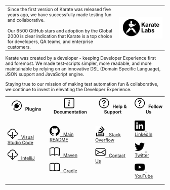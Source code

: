 <table>
<tr>
<td>
Since the first version of Karate was released five years ago, we have successfully made testing fun and collaborative. <br/><br/>Our 6500 GitHub stars and adoption by the Global 2000 is clear indication that Karate is a top choice for developers, QA teams, and enterprise customers.
</td>
<td width="30%">
<a href="https://karatelabs.io">
<picture>
  <source media="(prefers-color-scheme: dark)" srcset="https://raw.githubusercontent.com/karatelabs/.github/main/profile/karate-labs-wide-black.png">
  <img src="https://raw.githubusercontent.com/karatelabs/.github/main/profile/karate-labs-wide.png"/>
</picture>
</a>
</td>
</tr>
</table>

Karate was created by a developer - keeping Developer Experience first and foremost. We made test-scripts simpler, more readable, and more maintainable by relying on an innovative DSL (Domain Specific Language), JSON support and JavaScript engine.

Staying true to our mission of making test automation fun & collaborative, we continue to invest in elevating the Developer Experience.

<table>
<tr>
<th><img src="plugin.svg"/> &nbsp; Plugins</th>
<th><img src="info-square.svg"/> &nbsp; Documentation</th>
<th><img src="question-circle.svg"/> &nbsp; Help &amp; Support</th>
<th><img src="question-circle.svg"/> &nbsp; Follow Us</th>
</tr>
<tr>
<td>
<p></p>
<p><a href="https://marketplace.visualstudio.com/items?itemName=karatelabs.karate"><img src="cloud-download.svg"/> &nbsp; Visual Studio Code</a></p>
<p><a href="https://plugins.jetbrains.com/plugin/19232-karate"><img src="cloud-download.svg"/> &nbsp; IntelliJ</a></p>
<p>&nbsp;</p>
</td>
<td>
<p></p>
<p><a href="https://karatelabs.github.io/karate"><img src="github.svg"/> &nbsp; Main README</a></p>
<p><a href="https://karatelabs.github.io/karate/#maven"><img src="book.svg"/> &nbsp; Maven</a></p>
<p><a href="https://karatelabs.github.io/karate/#gradle"><img src="book.svg"/> &nbsp; Gradle</a></p>
</td>
<td>
<p></p>
<p><a href="https://stackoverflow.com/questions/tagged/karate"><img src="stack-overflow.svg"/> &nbsp; Stack Overflow</a></p>
<p><a href="https://www.karatelabs.io/karate-labs-contact"><img src="envelope.svg"/> &nbsp; Contact Us</a></p>
<p>&nbsp;</p>
</td>
<td>
<p></p>
<p><a href="https://www.linkedin.com/company/karatelabs"><img src="linkedin.svg"/> &nbsp; LinkedIn</a></p>
<p><a href="https://twitter.com/getkarate"><img src="twitter.svg"/> &nbsp; Twitter</a></p>
<p><a href="https://www.youtube.com/channel/UCyoM19qaAlIEYPgDBy12a0w"><img src="youtube.svg"/> &nbsp; YouTube</a></p>
</td>
</tr>
</table>

